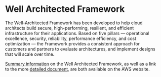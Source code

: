 # Well Architected Framework

The Well-Architected Framework has been developed to help cloud architects build secure, high-performing, resilient, and efficient infrastructure for their applications. Based on five pillars — operational excellence, security, reliability, performance efficiency, and cost optimization — the Framework provides a consistent approach for customers and partners to evaluate architectures, and implement designs that will scale over time.

[Summary information](https://aws.amazon.com/architecture/well-architected/) on the Well Architected Framework, as well as a link to the more [detailed document](https://d1.awsstatic.com/whitepapers/architecture/AWS_Well-Architected_Framework.pdf), are both available on the AWS website.
